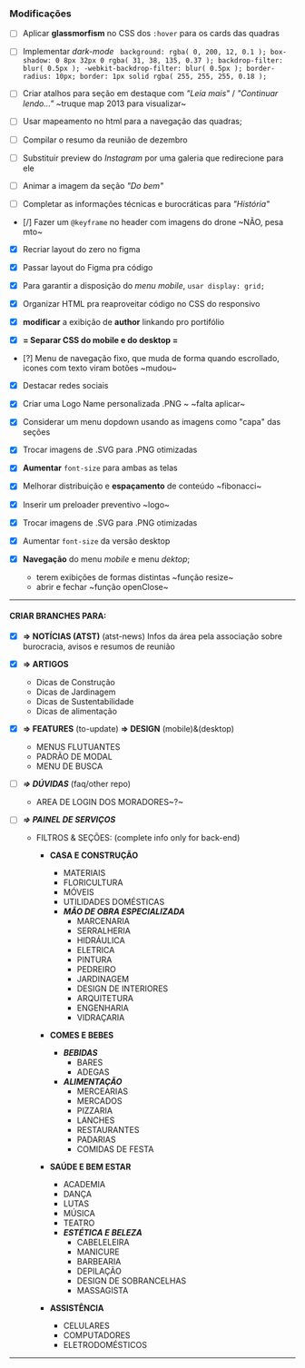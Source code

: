 ### Modificações
- [ ] Aplicar **glassmorfism** no CSS dos `:hover` para os cards das quadras 

- [ ] Implementar *dark-mode*
  ` background: rgba( 0, 200, 12, 0.1 );
    box-shadow: 0 8px 32px 0 rgba( 31, 38, 135, 0.37 );
    backdrop-filter: blur( 0.5px );
    -webkit-backdrop-filter: blur( 0.5px );
    border-radius: 10px;
    border: 1px solid rgba( 255, 255, 255, 0.18 );`

- [ ] Criar atalhos para seção em destaque com *"Leia mais"* / *"Continuar lendo..."* ~truque map 2013 para visualizar~

- [ ] Usar mapeamento no html para a navegação das quadras;

- [ ] Compilar o resumo da reunião de dezembro

- [ ] Substituir preview do *Instagram* por uma galeria que redirecione para ele

- [ ] Animar a imagem da seção *"Do bem"*

- [ ] Completar as informações técnicas e burocráticas para *"História"*

- [/] Fazer um `@keyframe` no header com imagens do drone ~NÃO, pesa mto~


<!-- FEITO -->
- [x] Recriar layout do zero no figma

- [x] Passar layout do Figma pra código

- [x] Para garantir a disposição do *menu mobile*, `usar display: grid;`

- [x] Organizar HTML pra reaproveitar código no CSS do responsivo

- [x] **modificar** a exibição de **author** linkando pro portifólio 

- [x] **= Separar CSS do mobile e do desktop =**

- [?] Menu de navegação fixo, que muda de forma quando escrollado, icones com texto viram botões ~mudou~

- [x] Destacar redes sociais

- [x] Criar uma Logo Name personalizada .PNG ~ ~falta aplicar~

- [x] Considerar um menu dopdown usando as imagens como "capa" das seções

- [x] Trocar imagens de .SVG para .PNG otimizadas

- [x] **Aumentar** `font-size` para ambas as telas

- [x] Melhorar distribuição e **espaçamento** de conteúdo ~fibonacci~

- [x] Inserir um preloader preventivo ~logo~

- [x] Trocar imagens de .SVG para .PNG otimizadas

- [x] Aumentar `font-size` da versão desktop

- [x] **Navegação** do menu *mobile* e menu *dektop*;
    * terem exibições de formas distintas ~função resize~
    * abrir e fechar ~função openClose~
---

#### CRIAR BRANCHES PARA:

- [x] **=> NOTÍCIAS (ATST)** (atst-news)
  Infos da área pela associação sobre burocracia, avisos e resumos de reunião

- [x] **=> ARTIGOS**
   * Dicas de Construção
   * Dicas de Jardinagem
   * Dicas de Sustentabilidade
   * Dicas de alimentação

- [x] **=> FEATURES** (to-update)
  **=> DESIGN** (mobile)&(desktop)
  * MENUS FLUTUANTES
  * PADRÃO DE MODAL
  * MENU DE BUSCA

- [ ] ***=> DÚVIDAS*** (faq/other repo)
  * AREA DE LOGIN DOS MORADORES~?~

- [ ] ***=> PAINEL DE SERVIÇOS***
   * FILTROS & SEÇÕES: (complete info only for back-end)
      * **CASA E CONSTRUÇÃO**
        * MATERIAIS
        * FLORICULTURA
        * MÓVEIS
        * UTILIDADES DOMÉSTICAS
        * **_MÃO DE OBRA ESPECIALIZADA_**
          * MARCENARIA
          * SERRALHERIA
          * HIDRÁULICA
          * ELETRICA
          * PINTURA
          * PEDREIRO
          * JARDINAGEM
          * DESIGN DE INTERIORES
          * ARQUITETURA
          * ENGENHARIA
          * VIDRAÇARIA

      * **COMES E BEBES**
        * **_BEBIDAS_**
          * BARES
          * ADEGAS
        * **_ALIMENTAÇÃO_**
          * MERCEARIAS
          * MERCADOS
          * PIZZARIA
          * LANCHES
          * RESTAURANTES
          * PADARIAS
          * COMIDAS DE FESTA
        
      * **SAÚDE E BEM ESTAR**
        * ACADEMIA
        * DANÇA
        * LUTAS
        * MÚSICA
        * TEATRO
        * **_ESTÉTICA E BELEZA_**
          * CABELELEIRA
          * MANICURE
          * BARBEARIA
          * DEPILAÇÃO
          * DESIGN DE SOBRANCELHAS
          * MASSAGISTA
      
      * **ASSISTÊNCIA**
        * CELULARES
        * COMPUTADORES
        * ELETRODOMÉSTICOS

---